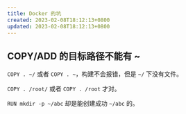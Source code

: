 ```yaml
---
title: Docker 的坑
created: 2023-02-08T18:12:13+0800
updated: 2023-02-08T18:12:13+0800
---
```



## COPY/ADD 的目标路径不能有 ~

`COPY . ~/` 或者 `COPY . ~`，构建不会报错，但是 `~/` 下没有文件。

`COPY . /root/` 或者 `COPY . /root` 才对。

`RUN mkdir -p ~/abc` 却是能创建成功 `~/abc` 的。
